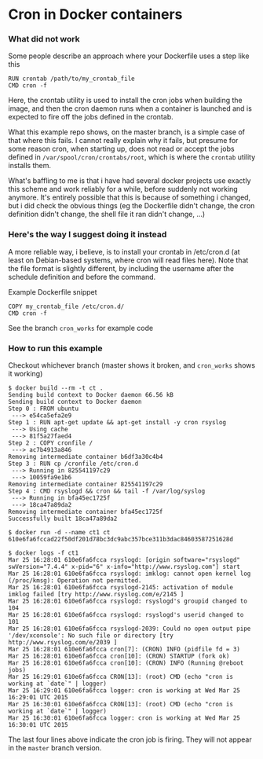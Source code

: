 # Cron in Docker containers

### What did __not__ work

Some people describe an approach where your Dockerfile uses a step like this
```
RUN crontab /path/to/my_crontab_file
CMD cron -f
```

Here, the crontab utility is used to install the cron jobs when building the
image, and then the cron daemon runs when a container is launched and is
expected to fire off the jobs defined in the crontab.

What this example repo shows, on the master branch, is a simple case of that
where this fails.  I cannot really explain why it fails, but presume for some
reason cron, when starting up, does not read or accept the jobs defined in
`/var/spool/cron/crontabs/root`, which is where the `crontab` utility installs
them.

What's baffling to me is that i have had several docker projects use exactly this
scheme and work reliably for a while, before suddenly not working anymore.  It's
entirely possible that this is because of something i changed, but i did check
the obvious things (eg the Dockerfile didn't change, the cron definition didn't
change, the shell file it ran didn't change, ...)

### Here's the way I suggest doing it instead

A more reliable way, i believe, is to install your crontab in /etc/cron.d (at least
on Debian-based systems, where cron will read files here).  Note that the file format
is slightly different, by including the username after the schedule definition and
before the command.

Example Dockerfile snippet
```
COPY my_crontab_file /etc/cron.d/
CMD cron -f
```

See the branch `cron_works` for example code

### How to run this example

Checkout whichever branch (master shows it broken, and `cron_works` shows it working)

```
$ docker build --rm -t ct .
Sending build context to Docker daemon 66.56 kB
Sending build context to Docker daemon 
Step 0 : FROM ubuntu
 ---> e54ca5efa2e9
Step 1 : RUN apt-get update && apt-get install -y cron rsyslog
 ---> Using cache
 ---> 81f5a27faed4
Step 2 : COPY cronfile /
 ---> ac7b4913a846
Removing intermediate container b6df3a30c4b4
Step 3 : RUN cp /cronfile /etc/cron.d
 ---> Running in 825541197c29
 ---> 10059fa9e1b6
Removing intermediate container 825541197c29
Step 4 : CMD rsyslogd && cron && tail -f /var/log/syslog
 ---> Running in bfa45ec1725f
 ---> 18ca47a89da2
Removing intermediate container bfa45ec1725f
Successfully built 18ca47a89da2

$ docker run -d --name ct1 ct
610e6fa6fccad22f50df201d78bc3dc9abc357bce311b3dac84603587251628d

$ docker logs -f ct1
Mar 25 16:28:01 610e6fa6fcca rsyslogd: [origin software="rsyslogd" swVersion="7.4.4" x-pid="6" x-info="http://www.rsyslog.com"] start
Mar 25 16:28:01 610e6fa6fcca rsyslogd: imklog: cannot open kernel log (/proc/kmsg): Operation not permitted.
Mar 25 16:28:01 610e6fa6fcca rsyslogd-2145: activation of module imklog failed [try http://www.rsyslog.com/e/2145 ]
Mar 25 16:28:01 610e6fa6fcca rsyslogd: rsyslogd's groupid changed to 104
Mar 25 16:28:01 610e6fa6fcca rsyslogd: rsyslogd's userid changed to 101
Mar 25 16:28:01 610e6fa6fcca rsyslogd-2039: Could no open output pipe '/dev/xconsole': No such file or directory [try http://www.rsyslog.com/e/2039 ]
Mar 25 16:28:01 610e6fa6fcca cron[7]: (CRON) INFO (pidfile fd = 3)
Mar 25 16:28:01 610e6fa6fcca cron[10]: (CRON) STARTUP (fork ok)
Mar 25 16:28:01 610e6fa6fcca cron[10]: (CRON) INFO (Running @reboot jobs)
Mar 25 16:29:01 610e6fa6fcca CRON[13]: (root) CMD (echo "cron is working at `date`" | logger)
Mar 25 16:29:01 610e6fa6fcca logger: cron is working at Wed Mar 25 16:29:01 UTC 2015
Mar 25 16:30:01 610e6fa6fcca CRON[13]: (root) CMD (echo "cron is working at `date`" | logger)
Mar 25 16:30:01 610e6fa6fcca logger: cron is working at Wed Mar 25 16:30:01 UTC 2015
```

The last four lines above indicate the cron job is firing.  They will not appear
in the `master` branch version.


